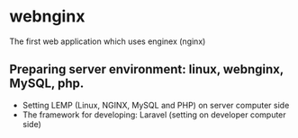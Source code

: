 # webnginx
The first web application which uses enginex (nginx)
## Preparing server environment:  linux, webnginx, MySQL, php.
- Setting LEMP (Linux, NGINX, MySQL and PHP) on server computer side
- The framework for developing: Laravel (setting on developer computer side) 
